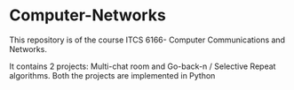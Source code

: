 # Computer-Networks
This repository is of the course ITCS 6166- Computer Communications and Networks. 

It contains 2 projects: Multi-chat room and Go-back-n / Selective Repeat algorithms.
Both the projects are implemented in Python
